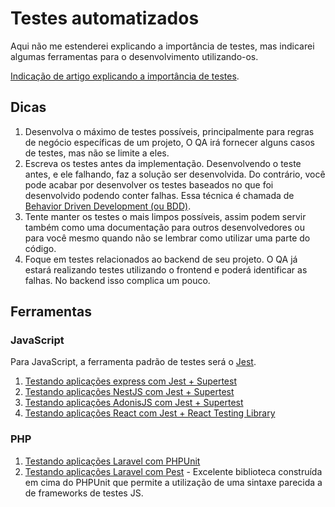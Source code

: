 # Testes automatizados

Aqui não me estenderei explicando a importância de testes, mas indicarei algumas ferramentas para o desenvolvimento utilizando-os.

[Indicação de artigo explicando a importância de testes](https://www.devmedia.com.br/a-importancia-dos-testes-para-a-qualidade-do-software/28439).

## Dicas

1. Desenvolva o máximo de testes possíveis, principalmente para regras de negócio específicas de um projeto, O QA irá fornecer alguns casos de testes, mas não se limite a eles.
2. Escreva os testes antes da implementação. Desenvolvendo o teste antes, e ele falhando, faz a solução ser desenvolvida. Do contrário, você pode acabar por desenvolver os testes baseados no que foi desenvolvido podendo conter falhas. Essa técnica é chamada de [Behavior Driven Development (ou BDD)](https://www.devmedia.com.br/desenvolvimento-orientado-por-comportamento-bdd/21127).
3. Tente manter os testes o mais limpos possíveis, assim podem servir também como uma documentação para outros desenvolvedores ou para você mesmo quando não se lembrar como utilizar uma parte do código.
4. Foque em testes relacionados ao backend de seu projeto. O QA já estará realizando testes utilizando o frontend e poderá identificar as falhas. No backend isso complica um pouco.

## Ferramentas

### JavaScript

Para JavaScript, a ferramenta padrão de testes será o [Jest](https://jestjs.io).

1. [Testando aplicações express com Jest + Supertest](https://www.albertgao.xyz/2017/05/24/how-to-test-expressjs-with-jest-and-supertest/)
2. [Testando aplicações NestJS com Jest + Supertest](https://docs.nestjs.com/fundamentals/testing)
3. [Testando aplicações AdonisJS com Jest + Supertest](https://docs.adonisjs.com/cookbooks/testing-adonisjs-apps)
4. [Testando aplicações React com Jest + React Testing Library](https://blog.rocketseat.com.br/introducao-a-testing-library-testando-componentes-react/)

### PHP

1. [Testando aplicações Laravel com PHPUnit](https://laravel.com/docs/9.x/testing)
2. [Testando aplicações Laravel com Pest](https://nunomaduro.com/using-pest-in-laravel/) - Excelente biblioteca construída em cima do PHPUnit que permite a utilização de uma sintaxe parecida a de frameworks de testes JS.
